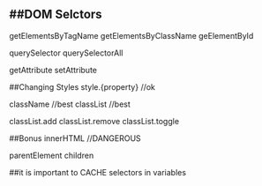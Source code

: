 ##DOM Selctors
-------------
getElementsByTagName
getElementsByClassName
geElementById

querySelector
querySelectorAll

getAttribute
setAttribute

##Changing Styles
style.{property} //ok

className //best
classList //best

classList.add
classList.remove
classList.toggle

##Bonus
innerHTML //DANGEROUS

parentElement
children

##it is important to CACHE selectors in variables
